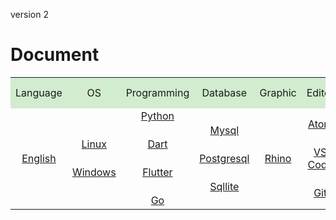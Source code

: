 <style>
.md0{margin-top: 150px;}
.md1{margin-top: 75px;}
.md2{margin-top: 50px;}
.md3{margin-top: 25px;}
.tbl1 td#header{background-color: D1ECCF}
.tbl1 tr#header{background-color: D1ECCF}
.tbl1 td {height: 50px;vertical-align: middle;}
</style>



version 2



# Document


<table class="tbl1">

<tr>
<td align="center" id="header">Language</td>
<td align="center" id="header">OS</td>
<td align="center" id="header">Programming</td>
<td align="center" id="header">Database</td>
<td align="center" id="header">Graphic</td>
<td align="center" id="header">Editor</td>
<td align="center" id="header">Finance</td>
</tr>

<tr>

<td align="center">
<a href="English/English.md">English</a>
</td>

<td align="center">
<a href="Linux/Linux.md">Linux</a>
<div class="md3"></div>
<a href="Windows/Windows.md">Windows</a>
</td>

<td align="center">
<a href="Python/Python.md">Python</a>
<div class="md3"></div>
<a href="Dart/Dart.md">Dart</a>
<div class="md3"></div>
<a href="Flutter/Flutter.md">Flutter</a>
<div class="md3"></div>
<a href="Go/Go.md">Go</a>
</td>

<td align="center">
<a href="Mysql/Mysql.md">Mysql</a>
<div class="md3"></div>
<a href="Postgresql/Postgresql.md">Postgresql</a>
<div class="md3"></div>
<a href="Sqllite/Sqllite.md">Sqllite</a>
</td>

<td align="center">
<a href="Rhino/Rhino.md">Rhino</a>
</td>

<td align="center">
<a href="Atom/0-Atom.md">Atom</a>
<div class="md3"></div>
<a href="VsCode/0-VsCode.md">VS Code</a>
<div class="md3"></div>
<a href="Git/Git.md">Git</a>
</td>

<td align="center">
<a href="Forex/Forex.md">Forex</a>
<div class="md3"></div>
<a href="Google/Google.md">Google</a>
</td>


</tr>
</table>